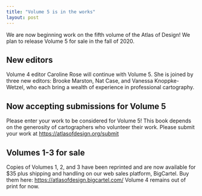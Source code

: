 ```yaml
---
title: "Volume 5 is in the works"
layout: post
---
```


We are now beginning work on the fifth volume of the Atlas of Design! We plan to release Volume 5 for sale in the fall of 2020. 

## New editors 
Volume 4 editor Caroline Rose will continue with Volume 5. She is joined by three new editors: Brooke Marston, Nat Case, and Vanessa Knoppke-Wetzel, who each bring a wealth of experience in professional cartography.  


## Now accepting submissions for Volume 5 
Please enter your work to be considered for Volume 5! This book depends on the generosity of cartographers who volunteer their work. Please submit your work at <a href="https://atlasofdesign.org/submit">https://atlasofdesign.org/submit</a>


## Volumes 1-3 for sale 
Copies of Volumes 1, 2, and 3 have been reprinted and are now available for $35 plus shipping and handling on our web sales platform, BigCartel. Buy them here: <a href="https://atlasofdesign.bigcartel.com/">https://atlasofdesign.bigcartel.com/</a>
Volume 4 remains out of print for now. 
